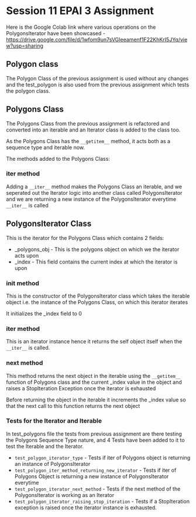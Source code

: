 # Session 11 EPAI 3 Assignment

Here is the Google Colab link where various operations on the PolygonsIterator have been showcased - 
https://drive.google.com/file/d/1wfom9un7sVGIeeamenf1F22KhKrI5JYq/view?usp=sharing

## Polygon class

The Polygon Class of the previous assignment is used without any changes and the test_polygon is also used from the previous assignment which tests the polygon class.

## Polygons Class

The Polygons Class from the previous assignment is refactored and converted into an iterable and an Iterator class is added to the class too.

As the Polygons Class has the ```__getitem__``` method, it acts both as a sequence type and iterable now.

The methods added to the Polygons Class:

### __iter__ method

Adding a ```__iter__``` method makes the Polygons Class an iterable, and we seperated out the Iterator logic into another class called PolygonsIterator and we are returning a new instance of the PolygonsIterator everytime ```__iter__``` is called

## PolygonsIterator Class

This is the iterator for the Polygons Class which contains 2 fields:

- _polygons_obj - This is the polygons object on which we the iterator acts upon
- _index        - This field contains the current index at which the iterator is upon

### __init__ method

This is the constructor of the PolygonsIterator class which takes the iterable object i.e. the instance of the Polygons Class,
on which this iterator iterates

It initializes the _index field to 0

### __iter__ method

This is an iterator instance hence it returns the self object itself when the ```__iter__``` is called.

### __next__ method

This method returns the next object in the iterable using the ```__getitem__``` function of Polygons class and the current _index value in the object
and raises a StopIteration Exception once the iterator is exhausted 

Before returning the object in the iterable it increments the _index value so that the next call to this function returns the next object

### Tests for the Iterator and Iterable

In test_polygons file the tests from previous assignment are there testing the Polygons Sequence Type nature, and 4 Tests have been added to it to test the Iterable and the Iterator.

- ```test_polygon_iterator_type``` - Tests if iter of Polygons object is returning an instance of PolygonsIterator
- ```test_polygon_iter_method_returning_new_iterator``` - Tests if iter of Polygons Object is returning a new instance of PolygonsIterator everytime
- ```test_polygon_iterator_next_method``` - Tests if the next method of the PolygonsIterator is working as an Iterator
- ```test_polygon_iterator_raising_stop_iteration``` - Tests if a StopIteration exception is raised once the iterator instance is exhausted.

